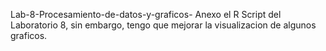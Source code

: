 Lab-8-Procesamiento-de-datos-y-graficos-
Anexo el R Script del Laboratorio 8, sin embargo, tengo que mejorar la visualizacion de algunos graficos.
